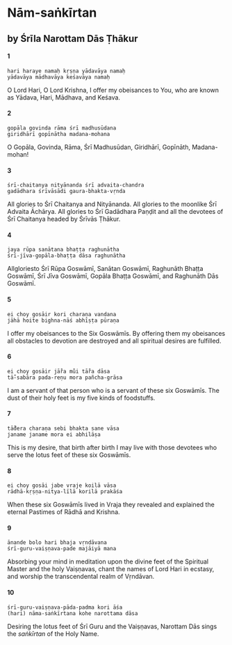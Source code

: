 # Nām-saṅkīrtan

## by Śrīla Narottam Dās Ṭhākur

#### 1

    hari haraye namaḥ kṛṣṇa yādavāya namaḥ
    yādavāya mādhavāya keśavāya namaḥ

O Lord Hari, O Lord Krishna, I offer my obeisances to You, who are known as Yādava, Hari, Mādhava, and Keśava.

#### 2

    gopāla govinda rāma śrī madhusūdana
    giridhārī gopīnātha madana-mohana

O Gopāla, Govinda, Rāma, Śrī Madhusūdan, Giridhārī, Gopīnāth, Madana-mohan!

#### 3

    śrī-chaitanya nityānanda śrī advaita-chandra
    gadādhara śrīvāsādi gaura-bhakta-vṛnda

All glories to Śrī Chaitanya and Nityānanda. All glories to the moonlike Śrī Advaita Āchārya. All glories to Śrī Gadādhara Paṇḍit and all the devotees of Śrī Chaitanya headed by Śrīvās Ṭhākur.

#### 4

    jaya rūpa sanātana bhaṭṭa raghunātha
    śrī-jīva-gopāla-bhaṭṭa dāsa raghunātha

Allgloriesto Śrī Rūpa Goswāmī, Sanātan Goswāmī, Raghunāth Bhaṭṭa Goswāmī, Śrī Jīva Goswāmī, Gopāla Bhaṭṭa Goswāmī, and Raghunāth Dās Goswāmī.

#### 5

    ei choy gosāir kori charaṇa vandana
    jāhā hoite bighna-nāś abhīṣṭa pūraṇa

I offer my obeisances to the Six Goswāmīs. By offering them my obeisances all obstacles to devotion are destroyed and all spiritual desires are fulfilled.

#### 6

    ei choy gosāir jā̐ra mu̐i tā̐ra dāsa
    tā̐-sabāra pada-reṇu mora pañcha-grāsa

I am a servant of that person who is a servant of these six Goswāmīs. The dust of their holy feet is my five kinds of foodstuffs.

#### 7

    tā̐dera charaṇa sebi bhakta sane vāsa
    janame janame mora ei abhilāṣa

This is my desire, that birth after birth I may live with those devotees who serve the lotus feet of these six Goswāmīs.

#### 8

    ei choy gosāi jabe vraje koilā vāsa
    rādhā-kṛṣṇa-nitya-līlā korilā prakāśa

When these six Goswāmīs lived in Vraja they revealed and explained the eternal Pastimes of Rādhā and Krishna.

#### 9

    ānande bolo hari bhaja vṛndāvana
    śrī-guru-vaiṣṇava-pade majāiyā mana

Absorbing your mind in meditation upon the divine feet of the Spiritual Master and the holy Vaiṣṇavas, chant the names of Lord Hari in ecstasy, and worship the transcendental realm of Vṛndāvan.

#### 10

    śrī-guru-vaiṣṇava-pāda-padma kori āśa
    (hari) nāma-saṅkīrtana kohe narottama dāsa

Desiring the lotus feet of Śrī Guru and the Vaiṣṇavas, Narottam Dās sings the *saṅkīrtan* of the Holy Name.

